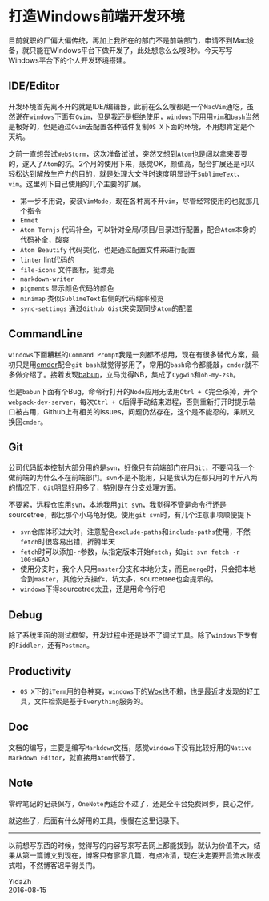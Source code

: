 打造Windows前端开发环境
====================

目前就职的厂偏大偏传统，再加上我所在的部门不是前端部门，申请不到Mac设备，就只能在Windows平台下做开发了，此处想念么么嗖3秒。今天写写Windows平台下的个人开发环境搭建。

## IDE/Editor

开发环境首先离不开的就是IDE/编辑器，此前在么么嗖都是一个`MacVim`通吃，虽然说在`windows`下面有`Gvim`，但是我还是拒绝使用，`windows`下用用`vim`和`bash`当然是极好的，但是通过`Gvim`去配置各种插件复制`OS X`下面的环境，不用想肯定是个天坑。

之前一直想尝试`WebStorm`，这次准备试试，突然又想到`Atom`也是阔以拿来耍耍的，遂入了`Atom`的坑。2个月的使用下来，感觉OK，颜值高，配合扩展还是可以轻松达到解放生产力的目的，就是处理大文件时速度明显逊于`SublimeText`、`vim`。这里列下自己使用的几个主要的扩展。

- 第一步不用说，安装`VimMode`，现在各种离不开`vim`，尽管经常使用的也就那几个指令
- `Emmet`
- `Atom Ternjs` 代码补全，可以针对全局/项目/目录进行配置，配合`Atom`本身的代码补全，酸爽
- `Atom Beautify` 代码美化，也是通过配置文件来进行配置
- `linter` lint代码的
- `file-icons` 文件图标，挺漂亮
- `markdown-writer`
- `pigments` 显示颜色代码的颜色
- `minimap` 类似`SublimeText`右侧的代码缩率预览
- `sync-settings` 通过`Github Gist`来实现同步`Atom`的配置

## CommandLine

`windows`下面糟糕的`Command Prompt`我是一刻都不想用，现在有很多替代方案，最初只是用[cmder](http://cmder.net/)配合`git bash`就觉得够用了，常用的`bash`命令都能敲，`cmder`就不多做介绍了。接着发现[babun](http://babun.github.io/)，立马觉得NB，集成了`Cygwin`和`oh-my-zsh`。

但是`babun`下面有个Bug，命令行打开的`Node`应用无法用`Ctrl + C`完全杀掉，开个`webpack-dev-server`，每次`Ctrl + C`后得手动结束进程，否则重新打开时提示端口被占用，Github上有相关的issues，问题仍然存在，这个是不能忍的，果断又换回`cmder`。

## Git

公司代码版本控制大部分用的是`svn`，好像只有前端部门在用`Git`，不要问我一个做前端的为什么不在前端部门。`svn`不是不能用，只是我认为在都只用的半斤八两的情况下，`Git`明显好用多了，特别是在分支处理方面。

不要紧，远程仓库用`svn`，本地我用`git svn`，我觉得不管是命令行还是sourcetree，都比那个小乌龟好使。使用`git svn`时，有几个注意事项顺便提下

- `svn`仓库体积过大时，注意配合`exclude-paths`和`include-paths`使用，不然`fetch`时很容易出错，折腾半天
- `fetch`时可以添加`-r`参数，从指定版本开始`fetch`，如`git svn fetch -r 100:HEAD`
- 使用分支时，我个人只用`master`分支和本地分支，而且`merge`时，只会把本地合到`master`，其他分支操作，坑太多，sourcetree也会提示的。
- `windows`下得sourcetree太丑，还是用命令行吧

## Debug

除了系统里面的测试框架，开发过程中还是缺不了调试工具。除了`windows`下专有的`Fiddler`，还有`Postman`。

## Productivity

- `OS X`下的`iTerm`用的各种爽，`windows`下的[Wox](https://github.com/Wox-launcher/Wox)也不赖，也是最近才发现的好工具，文件检索是基于`Everything`服务的。

## Doc

文档的编写，主要是编写`Markdown`文档，感觉`windows`下没有比较好用的`Native Markdown Editor`，就直接用`Atom`代替了。

## Note

零碎笔记的记录保存，`OneNote`再适合不过了，还是全平台免费同步，良心之作。

就这些了，后面有什么好用的工具，慢慢在这里记录下。

---

以前想写东西的时候，觉得写的内容写来写去网上都能找到，就认为价值不大，结果从第一篇博文到现在，博客只有寥寥几篇，有点冷清，现在决定要开启流水账模式啦，不然博客迟早得关门。

YidaZh  
2016-08-15
